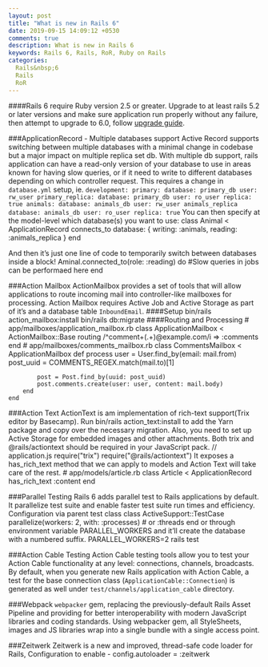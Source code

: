 ```yaml
---
layout: post
title: "What is new in Rails 6"
date: 2019-09-15 14:09:12 +0530
comments: true
description: What is new in Rails 6
keywords: Rails 6, Rails, RoR, Ruby on Rails
categories:
  Rails&nbsp;6
  Rails
  RoR 
---
```



####Rails 6 require Ruby version 2.5 or greater. Upgrade to at least rails 5.2 or later versions and make sure application run properly without any failure, then attempt to upgrade to 6.0, follow [upgrade guide](https://edgeguides.rubyonrails.org/upgrading_ruby_on_rails.html#upgrading-from-rails-5-2-to-rails-6-0).

###ApplicationRecord - Multiple databases support
Active Record supports switching between multiple databases with a minimal change in codebase but a major impact on multiple replica set db. With multiple db support, rails application can have a read-only version of your database to use in areas known for having slow queries, or if it need to write to different databases depending on which controller request.
This requires a change in `database.yml` setup, ie. 
`
	development:
  	  primary:
    	database: primary_db
    	user: rw_user
  	  primary_replica:
        database: primary_db
        user: ro_user
        replica: true
      animals:
        database: animals_db
        user: rw_user
      animals_replica
        database: animals_db
        user: ro_user
        replica: true
`
You can then specify at the model-level which database(s) you want to use:
	class Animal < ApplicationRecord
		connects_to database: { writing: :animals, reading: :animals_replica }
	end

And then it’s just one line of code to temporarily switch between databases inside a block!
	Aminal.connected_to(role: :reading) do
		#Slow queries in jobs can be performaed here
	end

###Action Mailbox
ActionMailbox provides a set of tools that will allow applications to route incoming mail into controller-like mailboxes for processing. Action Mailbox requires Active Job and Active Storage as part of it’s and a database table `InboundEmail`.
####Setup
	bin/rails action_mailbox:install
	bin/rails db:migrate
####Routing and Processing
	# app/mailboxes/application_mailbox.rb
	class ApplicationMailbox < ActionMailbox::Base
  		routing /^comment\+(.+)@example\.com/i => :comments
	end
	# app/mailboxes/comments_mailbox.rb
	class CommentsMailbox < ApplicationMailbox
  		def process
    		user = User.find_by(email: mail.from)
    		post_uuid = COMMENTS_REGEX.match(mail.to)[1]
    
    		post = Post.find_by(uuid: post_uuid)
    		post.comments.create(user: user, content: mail.body)
  		end
	end

###Action Text
ActionText is am implementation of rich-text support(Trix editor by Basecamp). Run bin/rails action_text:install to add the Yarn package and copy over the necessary migration. Also, you need to set up Active Storage for embedded images and other attachments. Both trix and @rails/actiontext should be required in your JavaScript pack.
	// application.js
	require("trix")
	require("@rails/actiontext")
It exposes a has_rich_text method that we can apply to models and Action Text will take care of the rest. 
	# app/models/article.rb
	class Article < ApplicationRecord
  		has_rich_text :content
	end

###Parallel Testing
Rails 6 adds parallel test to Rails applications by default. It parallelize test suite and enable faster test suite run times and efficiency. Configuration via parent test class
	class ActiveSupport::TestCase
		parallelize(workers: 2, with: :processes) # or :threads
	end
or through environment variable PARALLEL_WORKERS and it’ll create the database with a numbered suffix.
  	PARALLEL_WORKERS=2 rails test

###Action Cable Testing
Action Cable testing tools allow you to test your Action Cable functionality at any level: connections, channels, broadcasts. By default, when you generate new Rails application with Action Cable, a test for the base connection class (`ApplicationCable::Connection`) is generated as well under `test/channels/application_cable` directory.

###Webpack
`webpacker` gem, replacing the previously-default Rails Asset Pipeline and providing for better interoperability with modern JavaScript libraries and coding standards. Using webpacker gem, all StyleSheets, images and JS libraries wrap into a single bundle with a single access point.

###Zeitwerk
Zeitwerk is a new and improved, thread-safe code loader for Rails, Configuration to enable - 
	config.autoloader = :zeitwerk